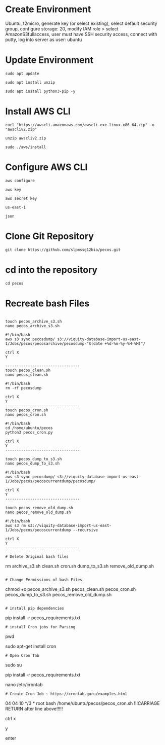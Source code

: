# Create Environment 
Ubuntu, t2micro, generate key (or select existing), select default security group, configure storage: 20, 
modify IAM role > select AmazonS3fullaccess, user must have SSH security access, connect with putty, log into server as user: ubuntu

# Update Environment 

```
sudo apt update 

sudo apt install unzip

sudo apt install python3-pip -y
```
# Install AWS CLI 
```
curl "https://awscli.amazonaws.com/awscli-exe-linux-x86_64.zip" -o "awscliv2.zip"

unzip awscliv2.zip

sudo ./aws/install
```

# Configure AWS CLI
```
aws configure

aws key

aws secret key

us-east-1

json
```

# Clone Git Repository
```
git clone https://github.com/slpmssg12bia/pecos.git
```
# cd into the repository
```
cd pecos
```
# Recreate bash Files
```

touch pecos_archive_s3.sh
nano pecos_archive_s3.sh

#!/bin/bash
aws s3 sync pecosdump/ s3://viquity-database-import-us-east-1/Jobs/pecos/pecosarchive/pecosdump-"$(date +%d-%m-%y-%H-%M)"/

ctrl X
Y

---------------------------------
touch pecos_clean.sh
nano pecos_clean.sh

#!/bin/bash
rm -rf pecosdump

ctrl X
Y
---------------------------------
touch pecos_cron.sh
nano pecos_cron.sh

#!/bin/bash
cd /home/ubuntu/pecos
python3 pecos_cron.py

ctrl X
Y
---------------------------------

touch pecos_dump_to_s3.sh
nano pecos_dump_to_s3.sh

#!/bin/bash
aws s3 sync pecosdump/ s3://viquity-database-import-us-east-1/Jobs/pecos/pecoscurrentdump/pecosdump/

ctrl X
Y
---------------------------------

touch pecos_remove_old_dump.sh
nano pecos_remove_old_dump.sh

#!/bin/bash
aws s3 rm s3://viquity-database-import-us-east-1/Jobs/pecos/pecoscurrentdump --recursive

ctrl X
Y
---------------------------------

# Delete Original bash files
```
rm archive_s3.sh  clean.sh  cron.sh  dump_to_s3.sh  remove_old_dump.sh 
```

# Change Permissions of bash Files
```
chmod +x   pecos_archive_s3.sh  pecos_clean.sh  pecos_cron.sh  pecos_dump_to_s3.sh  pecos_remove_old_dump.sh  

```

# install pip dependencies
```
pip install -r pecos_requirements.txt 
```
# install Cron jobs for Parsing
```
pwd

sudo apt-get install cron
```
# Open Cron Tab
```
sudo su

pip install -r pecos_requirements.txt 

nano /etc/crontab
```
# Create Cron Job ~ https://crontab.guru/examples.html
```
04 04 10 */3 * root bash /home/ubuntu/pecos/pecos_cron.sh
!!!CARRIAGE RETURN after line above!!!!!

ctrl x

y

enter
```

